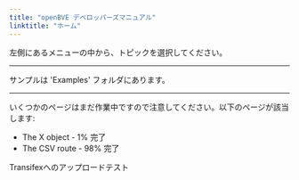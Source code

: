 ```yaml
---
title: "openBVE デベロッパーズマニュアル"
linktitle: "ホーム"
---
```


左側にあるメニューの中から、トピックを選択してください。

---

サンプルは 'Examples' フォルダにあります。

---

いくつかのページはまだ作業中ですので注意してください。以下のページが該当します:

- The X object - 1% 完了
- The CSV route - 98% 完了

Transifexへのアップロードテスト